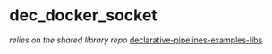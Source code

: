 # dec_docker_socket

_relies on the shared library repo_ [declarative-pipelines-examples-libs](https://github.com/stubrown-demos/declarative-pipelines-examples-libs)
